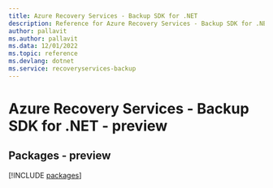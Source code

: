```yaml
---
title: Azure Recovery Services - Backup SDK for .NET
description: Reference for Azure Recovery Services - Backup SDK for .NET
author: pallavit
ms.author: pallavit
ms.data: 12/01/2022
ms.topic: reference
ms.devlang: dotnet
ms.service: recoveryservices-backup
---
```

# Azure Recovery Services - Backup SDK for .NET - preview
## Packages - preview
[!INCLUDE [packages](recovery-services---backup-index.md)]